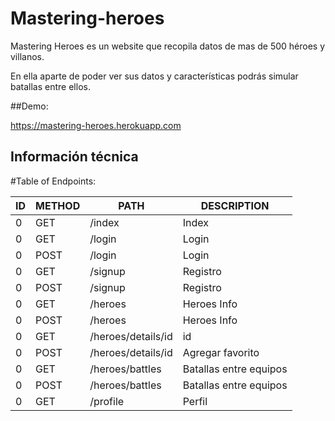 # Mastering-heroes

Mastering Heroes es un website que recopila datos de mas de 500 héroes y villanos.

En ella aparte de poder ver sus datos y características podrás simular batallas entre ellos.

##Demo:

https://mastering-heroes.herokuapp.com

## Información técnica

#Table of Endpoints: 

| ID| METHOD|PATH|DESCRIPTION| 
| ----- | ---- | ---- | ---- |
| 0 | GET|/index | Index |
| 0 | GET|/login | Login |
| 0 | POST|/login | Login |
| 0 | GET|/signup |  Registro
| 0 | POST|/signup |  Registro
| 0 | GET|/heroes | Heroes Info |
| 0 | POST|/heroes |Heroes Info |
| 0 | GET|/heroes/details/id | id |
| 0 | POST|/heroes/details/id | Agregar favorito |
| 0 | GET|/heroes/battles |Batallas entre equipos |
| 0 | POST|/heroes/battles |Batallas entre equipos |
| 0 | GET|/profile | Perfil  |
